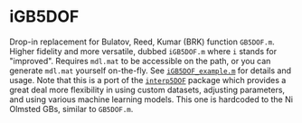 # iGB5DOF
Drop-in replacement for Bulatov, Reed, Kumar (BRK) function `GB5DOF.m`. Higher fidelity and more versatile, dubbed `iGB5DOF.m` where `i` stands for "improved". Requires `mdl.mat` to be accessible on the path, or you can generate `mdl.mat` yourself on-the-fly. See [`iGB5DOF_example.m`](iGB5DOF_example.m) for details and usage. Note that this is a port of the [`interp5DOF`](https://github.com/sgbaird-5DOF/interp) package which provides a great deal more flexibility in using custom datasets, adjusting parameters, and using various machine learning models. This one is hardcoded to the Ni Olmsted GBs, similar to `GB5DOF.m`.
